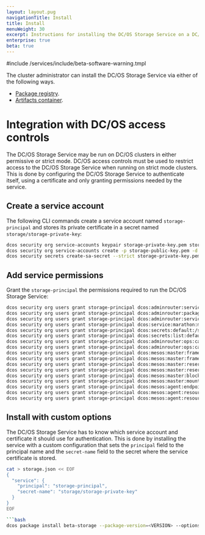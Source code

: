 ```yaml
---
layout: layout.pug
navigationTitle: Install
title: Install
menuWeight: 30
excerpt: Instructions for installing the DC/OS Storage Service on a DC/OS cluster
enterprise: true
beta: true
---
```

#include /services/include/beta-software-warning.tmpl

The cluster administrator can install the DC/OS Storage Service via either of the following ways.

* [Package registry](./package-registry-based/).
* [Artifacts container](./artifacts-container-based/).

# Integration with DC/OS access controls

The DC/OS Storage Service may be run on DC/OS clusters in either permissive or strict mode. DC/OS access controls must be used to restrict access to the DC/OS Storage Service when running on strict mode clusters. This is done by configuring the DC/OS Storage Service to authenticate itself, using a certificate and only granting permissions needed by the service.

## Create a service account

The following CLI commands create a service account named `storage-principal` and stores its private certificate in a secret named `storage/storage-private-key`:

```bash
dcos security org service-accounts keypair storage-private-key.pem storage-public-key.pem
dcos security org service-accounts create -p storage-public-key.pem -d "DSS service account" storage-principal
dcos security secrets create-sa-secret --strict storage-private-key.pem storage-principal storage/storage-private-key
```

## Add service permissions

Grant the `storage-principal` the permissions required to run the DC/OS Storage Service:

```bash
dcos security org users grant storage-principal dcos:adminrouter:service:marathon full
dcos security org users grant storage-principal dcos:adminrouter:package full
dcos security org users grant storage-principal dcos:adminrouter:service:storage full
dcos security org users grant storage-principal dcos:service:marathon:marathon:services:/ full
dcos security org users grant storage-principal dcos:secrets:default:/storage/\* full
dcos security org users grant storage-principal dcos:secrets:list:default:/storage read
dcos security org users grant storage-principal dcos:adminrouter:ops:ca:rw full
dcos security org users grant storage-principal dcos:adminrouter:ops:ca:ro full
dcos security org users grant storage-principal dcos:mesos:master:framework:principal:storage-principal full
dcos security org users grant storage-principal dcos:mesos:master:framework:role full
dcos security org users grant storage-principal dcos:mesos:master:reservation delete
dcos security org users grant storage-principal dcos:mesos:master:reservation:role full
dcos security org users grant storage-principal dcos:mesos:master:block_disk:role full
dcos security org users grant storage-principal dcos:mesos:master:mount_disk:role full
dcos security org users grant storage-principal dcos:mesos:agent:endpoint:path:/api/v1 full
dcos security org users grant storage-principal dcos:mesos:agent:resource_provider_config full
dcos security org users grant storage-principal dcos:mesos:agent:resource_provider read
```

## Install with custom options

The DC/OS Storage Service has to know which service account and certificate it should use for authentication. This is done by installing the service with a custom configuration that sets the `principal` field to the principal name and the `secret-name` field to the secret where the service certificate is stored.

```bash
cat > storage.json << EOF
{
  "service": {
    "principal": "storage-principal",
    "secret-name": "storage/storage-private-key"
  }
}
EOF

```bash
dcos package install beta-storage --package-version=<VERSION> --options=storage.json
```
